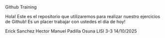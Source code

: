 Github Training

Hola! Este es el repositorio que utilizaremos para realizar nuestro ejercicios de Github! Es un placer trabajar con ustedes el dia de hoy!

Erick Sanchez
Hector Manuel Padilla Osuna
LISI 3-3 
14/10/2025 
